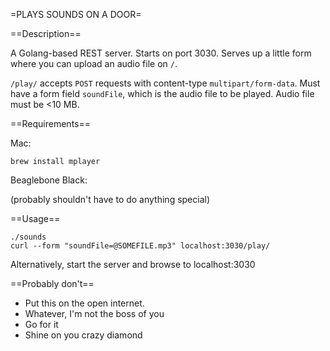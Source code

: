 =PLAYS SOUNDS ON A DOOR=

==Description==

A Golang-based REST server. Starts on port 3030. Serves up a little form where you can upload an audio file on `/`.

`/play/` accepts `POST` requests with content-type `multipart/form-data`. Must have a form field `soundFile`, which is the audio file to be played. Audio file must be <10 MB. 


==Requirements==

Mac:

`brew install mplayer`

Beaglebone Black:

(probably shouldn't have to do anything special)





==Usage==

	./sounds
	curl --form "soundFile=@SOMEFILE.mp3" localhost:3030/play/

Alternatively, start the server and browse to localhost:3030

==Probably don't==

- Put this on the open internet.
- Whatever, I'm not the boss of you
- Go for it
- Shine on you crazy diamond